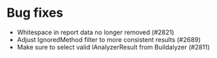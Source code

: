 # Bug fixes

- Whitespace in report data no longer removed (#2821)
- Adjust IgnoredMethod filter to more consistent results (#2689)
- Make sure to select valid IAnalyzerResult from Buildalyzer (#2811)